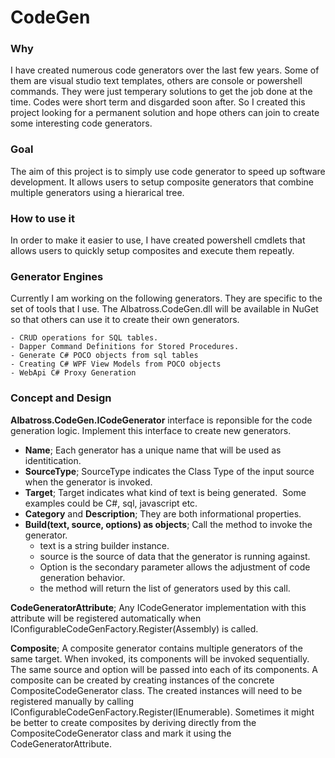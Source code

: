 # CodeGen

### Why
I have created numerous code generators over the last few years.  Some of them are visual studio text templates, others are console or powershell commands.  They were just temperary solutions to get the job done at the time. Codes were short term and disgarded soon after.  So I created this project looking for a permanent solution and hope others can join to create some interesting code generators.  
### Goal
The aim of this project is to simply use code generator to speed up software development.  It allows users to setup composite generators that combine multiple generators using a hierarical tree.
		
### How to use it
In order to make it easier to use, I have created powershell cmdlets that allows users to quickly setup composites and execute them repeatly.
	
### Generator Engines
Currently I am working on the following generators.  They are specific to the set of tools that I use.  The Albatross.CodeGen.dll will be available in NuGet so that others can use it to create their own generators.  

	- CRUD operations for SQL tables.
	- Dapper Command Definitions for Stored Procedures.
	- Generate C# POCO objects from sql tables
	- Creating C# WPF View Models from POCO objects
	- WebApi C# Proxy Generation
	
### Concept and Design
**Albatross.CodeGen.ICodeGenerator** interface is reponsible for the code generation logic.  Implement this interface to create new generators.  
- **Name**; Each generator has a unique name that will be used as identitication.  
- **SourceType**; SourceType indicates the Class Type of the input source when the generator is invoked.
- **Target**; Target indicates what kind of text is being generated.  Some examples could be C#, sql, javascript etc. 
- **Category** and **Description**; They are both informational properties.
- **Build(text, source, options) as objects**; Call the  method to invoke the generator.  
	* text is a string builder instance.
	* source is the source of data that the generator is running against.
	* Option is the secondary parameter allows the adjustment of code generation behavior.
	* the method will return the list of generators used by this call.

**CodeGeneratorAttribute**; Any ICodeGenerator implementation with this attribute will be registered automatically when IConfigurableCodeGenFactory.Register(Assembly) is called.

**Composite**; A composite generator contains multiple generators of the same target.  When invoked, its components will be invoked sequentially.  The same source and option will be passed into each of its components.  A composite can be created by creating instances of the concrete CompositeCodeGenerator class.  The created instances will need to be registered manually by calling IConfigurableCodeGenFactory.Register(IEnumerable<ICodeGenerator>).  Sometimes it might be better to create composites by deriving directly from the CompositeCodeGenerator class and mark it using the CodeGeneratorAttribute.

